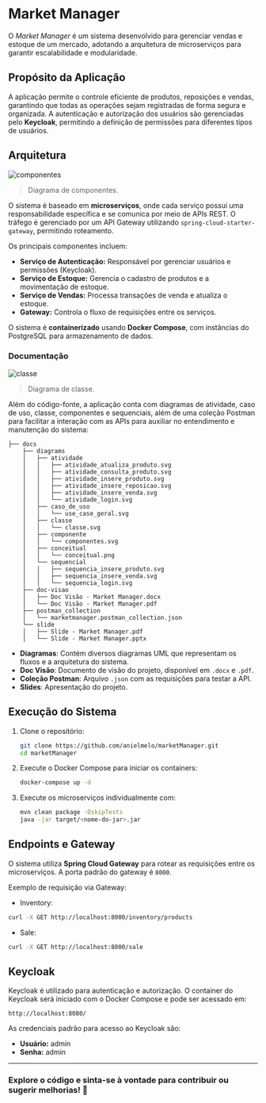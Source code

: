 # **Market Manager**

O *Market Manager* é um sistema desenvolvido para gerenciar vendas e estoque de um mercado, adotando a arquitetura de microserviços para garantir escalabilidade e modularidade.

## **Propósito da Aplicação**

A aplicação permite o controle eficiente de produtos, reposições e vendas, garantindo que todas as operações sejam registradas de forma segura e organizada. A autenticação e autorização dos usuários são gerenciadas pelo **Keycloak**, permitindo a definição de permissões para diferentes tipos de usuários.

## **Arquitetura**
![componentes](https://github.com/user-attachments/assets/a5349e24-e6b5-446e-ac66-816ceac2f20b)
> Diagrama de componentes.


O sistema é baseado em **microserviços**, onde cada serviço possui uma responsabilidade específica e se comunica por meio de APIs REST. O tráfego é gerenciado por um API Gateway utilizando `spring-cloud-starter-gateway`, permitindo roteamento.

Os principais componentes incluem:

- **Serviço de Autenticação:** Responsável por gerenciar usuários e permissões (Keycloak).
- **Serviço de Estoque:** Gerencia o cadastro de produtos e a movimentação de estoque.
- **Serviço de Vendas:** Processa transações de venda e atualiza o estoque.
- **Gateway:** Controla o fluxo de requisições entre os serviços.

O sistema é **containerizado** usando **Docker Compose**, com instâncias do PostgreSQL para armazenamento de dados.

### **Documentação**
![classe](https://github.com/user-attachments/assets/325076f5-c0f6-4d59-9b5e-84e2519ca077)
> Diagrama de classe.


Além do código-fonte, a aplicação conta com diagramas de atividade, caso de uso, classe, componentes e sequenciais, além de uma coleção Postman para facilitar a interação com as APIs para auxiliar no entendimento e manutenção do sistema:

```
├── docs
    ├── diagrams
    │   ├── atividade
    │   │   ├── atividade_atualiza_produto.svg
    │   │   ├── atividade_consulta_produto.svg
    │   │   ├── atividade_insere_produto.svg
    │   │   ├── atividade_insere_reposicao.svg
    │   │   ├── atividade_insere_venda.svg
    │   │   └── atividade_login.svg
    │   ├── caso_de_uso
    │   │   └── use_case_geral.svg
    │   ├── classe
    │   │   └── classe.svg
    │   ├── componente
    │   │   └── componentes.svg
    │   ├── conceitual
    │   │   └── conceitual.png
    │   └── sequencial
    │   │   ├── sequencia_insere_produto.svg
    │   │   ├── sequencia_insere_venda.svg
    │   │   └── sequencia_login.svg
    ├── doc-visao
    │   ├── Doc Visão - Market Manager.docx
    │   └── Doc Visão - Market Manager.pdf
    ├── postman_collection
    │   └── marketmanager.postman_collection.json
    └── slide
    │   ├── Slide - Market Manager.pdf
    │   └── Slide - Market Manager.pptx
```

- **Diagramas**: Contém diversos diagramas UML que representam os fluxos e a arquitetura do sistema.
- **Doc Visão**: Documento de visão do projeto, disponível em `.docx` e `.pdf`.
- **Coleção Postman**: Arquivo `.json` com as requisições para testar a API.
- **Slides**: Apresentação do projeto.

## Execução do Sistema

1. Clone o repositório:
    
    ```sh
    git clone https://github.com/anielmelo/marketManager.git
    cd marketManager
    ```
    
2. Execute o Docker Compose para iniciar os containers:
    
    ```sh
    docker-compose up -d
    ```
    
3. Execute os microserviços individualmente com:
    ```sh
    mvn clean package -DskipTests
    java -jar target/<nome-do-jar>.jar
    ```


## Endpoints e Gateway

O sistema utiliza **Spring Cloud Gateway** para rotear as requisições entre os microserviços. A porta padrão do gateway é `8000`.

Exemplo de requisição via Gateway:
- Inventory:

```sh
curl -X GET http://localhost:8000/inventory/products
```

- Sale:
```sh
curl -X GET http://localhost:8000/sale
```

## Keycloak

Keycloak é utilizado para autenticação e autorização. O container do Keycloak será iniciado com o Docker Compose e pode ser acessado em:

```
http://localhost:8080/
```

As credenciais padrão para acesso ao Keycloak são:

- **Usuário:** admin
- **Senha:** admin

---

### Explore o código e sinta-se à vontade para contribuir ou sugerir melhorias! 🚀
